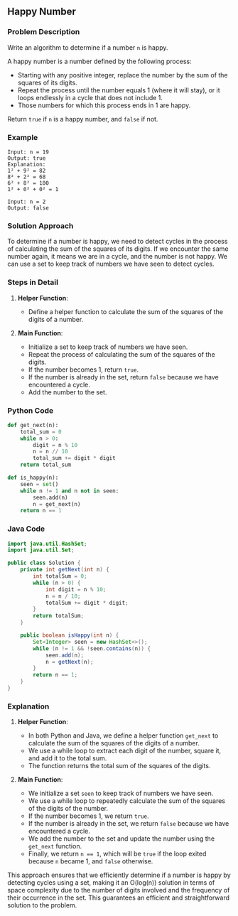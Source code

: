 ## Happy Number

### Problem Description
Write an algorithm to determine if a number `n` is happy.

A happy number is a number defined by the following process:
- Starting with any positive integer, replace the number by the sum of the squares of its digits.
- Repeat the process until the number equals 1 (where it will stay), or it loops endlessly in a cycle that does not include 1.
- Those numbers for which this process ends in 1 are happy.

Return `true` if `n` is a happy number, and `false` if not.

### Example
```
Input: n = 19
Output: true
Explanation:
1² + 9² = 82
8² + 2² = 68
6² + 8² = 100
1² + 0² + 0² = 1
```
```
Input: n = 2
Output: false
```

### Solution Approach
To determine if a number is happy, we need to detect cycles in the process of calculating the sum of the squares of its digits. If we encounter the same number again, it means we are in a cycle, and the number is not happy. We can use a set to keep track of numbers we have seen to detect cycles.

### Steps in Detail

1. **Helper Function**:
   - Define a helper function to calculate the sum of the squares of the digits of a number.

2. **Main Function**:
   - Initialize a set to keep track of numbers we have seen.
   - Repeat the process of calculating the sum of the squares of the digits.
   - If the number becomes 1, return `true`.
   - If the number is already in the set, return `false` because we have encountered a cycle.
   - Add the number to the set.

### Python Code
```python
def get_next(n):
    total_sum = 0
    while n > 0:
        digit = n % 10
        n = n // 10
        total_sum += digit * digit
    return total_sum

def is_happy(n):
    seen = set()
    while n != 1 and n not in seen:
        seen.add(n)
        n = get_next(n)
    return n == 1
```

### Java Code
```java
import java.util.HashSet;
import java.util.Set;

public class Solution {
    private int getNext(int n) {
        int totalSum = 0;
        while (n > 0) {
            int digit = n % 10;
            n = n / 10;
            totalSum += digit * digit;
        }
        return totalSum;
    }

    public boolean isHappy(int n) {
        Set<Integer> seen = new HashSet<>();
        while (n != 1 && !seen.contains(n)) {
            seen.add(n);
            n = getNext(n);
        }
        return n == 1;
    }
}
```

### Explanation

1. **Helper Function**:
   - In both Python and Java, we define a helper function `get_next` to calculate the sum of the squares of the digits of a number.
   - We use a while loop to extract each digit of the number, square it, and add it to the total sum.
   - The function returns the total sum of the squares of the digits.

2. **Main Function**:
   - We initialize a set `seen` to keep track of numbers we have seen.
   - We use a while loop to repeatedly calculate the sum of the squares of the digits of the number.
   - If the number becomes 1, we return `true`.
   - If the number is already in the set, we return `false` because we have encountered a cycle.
   - We add the number to the set and update the number using the `get_next` function.
   - Finally, we return `n == 1`, which will be `true` if the loop exited because `n` became 1, and `false` otherwise.

This approach ensures that we efficiently determine if a number is happy by detecting cycles using a set, making it an O(log(n)) solution in terms of space complexity due to the number of digits involved and the frequency of their occurrence in the set. This guarantees an efficient and straightforward solution to the problem.